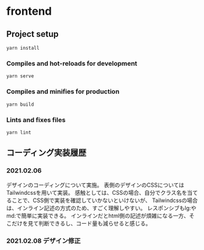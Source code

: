 # frontend

## Project setup
```
yarn install
```

### Compiles and hot-reloads for development
```
yarn serve
```

### Compiles and minifies for production
```
yarn build
```

### Lints and fixes files
```
yarn lint
```

## コーディング実装履歴

### 2021.02.06
デザインのコーディングについて実施。
表側のデザインのCSSについてはTailwindcssを用いて実装。
感触としては、CSSの場合、自分でクラス名を当てることで、CSS側で実装を確認していかないといけないが、
Tailwindcssの場合は、インライン記述の方式のため、すごく理解しやすい。
レスポンシブもlg:やmd:で簡単に実装できる。
インラインだとhtml側の記述が煩雑になる一方、そこだけを見て判断できるし、コード量も減らせると感じる。

### 2021.02.08 デザイン修正
